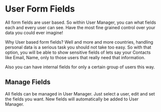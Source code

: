 # User Form Fields

All form fields are user based. So within User Manager, you can what fields
each and every user can see. Have the most fine grained control over your data
you could ever imagine!

Why User based form fields? Well and more and more countries, handling personal data is a serious
task you should not take too easy. So with that option, you will be able to show sensitive fields
of lets say your Contacts like Email, Name, only to those users that really need that information.

Also you can have internal fields for only a certain group of users this way.

## Manage Fields

All fields can be managed in User Manager. Just select a user, edit and set the fields you want.
New fields will automatically be added to User Manager.
